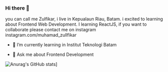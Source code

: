### Hi there 👋
you can call me Zulfikar, i live in Kepualaun Riau, Batam. i excited to learning about Frontend Web Development. I learning ReactJS, if you want to collaborate please contact me on instagram instagram.com/muhamad_zullfikar


<!-- **Muhamadzulfikar/Muhamadzulfikar** is a ✨ _special_ ✨ repository because its `README.md` (this file) appears on your GitHub profile.

Here are some ideas to get you started: -->

<!-- - 🔭 I’m currently working on ... -->
- 🌱 I’m currently learning in Institut Teknologi Batam
<!-- - 👯 I’m looking to collaborate on ...
- 🤔 I’m looking for help with ... -->
- 💬 Ask me about Frontend Development
<!-- - 📫 How to reach me: ...
- 😄 Pronouns: ...
- ⚡ Fun fact: ... -->

![Anurag's GitHub stats](https://github-readme-stats.vercel.app/api?username=muhamadzulfikar)]
